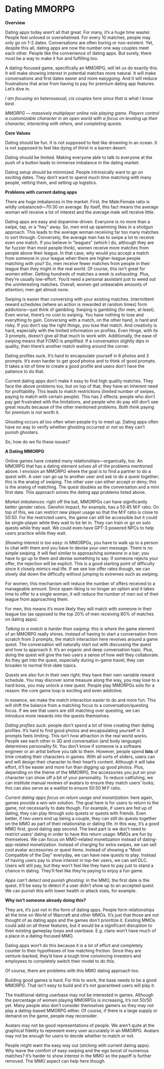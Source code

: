 # Dating MMORPG

**Overview**

Dating apps today aren’t all that great. For many, it’s a huge time waster. People feel unloved or overwhelmed. For every 10 matches, people may only go on 1-2 dates. Conversations are often boring or non-existent. Yet, despite this all, dating apps are now the number one way couples meet each other. People like the convenience of dating apps. But surely, there must be a way to make it fun and fulfilling too.

A dating-focused game, specifically an MMORPG, will let us do exactly this. It will make showing interest in potential matches more natural. It will make conversations and first dates easier and more easygoing. And it will reduce frustrations that arise from having to pay for premium dating app features. Let’s dive in.

*I am focusing on heterosexual, cis couples here since that is what I know best.*

*MMORPG — massively multiplayer online role playing game. Players control a customizable character in an open world with a focus on leveling up their character, interacting with others, and completing quests.*



**Core Values**

Dating should be fun. It is not supposed to feel like drowning in an ocean. It is not supposed to feel like dying of thirst in a barren desert.

Dating should be limited. Making everyone able to talk to everyone at the push of a button leads to immense imbalance in the dating market.

Dating setup should be minimized. People intrinsically want to go on exciting dates. They don’t want to spend much time matching with many people, vetting them, and setting up logistics.

**Problems with current dating apps**

There are huge imbalances in the market. First, the Male:Female ratio is wildly unbalanced—70:30 on average. By itself, this fact means the average woman will receive a lot of interest and the average male will receive little. 

Dating apps are easy and dopamine-driven. Everyone is no more than a swipe, tap, or a “hey” away. So, men end up spamming likes in a shotgun approach. This leads to the average woman receiving far too many matches to sort through. Conversely, the average man has to swipe a lot to receive even one match. If you believe in “leagues” (which I do, although they are far fuzzier than most people think), women receive more matches from people above their league. In that case, why would you accept a match from someone in your league when there are higher-league people matching with you? So, men receive fewer matches from people in their league than they might in the real world. Of course, this isn’t great for women either. Getting hundreds of matches a week is _exhausting_. Plus, they’re usually low-effort. You’d need a personal assistant just to weed out the uninteresting matches. Overall, women get unbearable amounts of attention; men get almost none.

Swiping is easier than conversing with your existing matches. Intermittent reward schedules (where an action is rewarded at random times) form addictions—just think of gambling. Swiping is gambling (for men, at least). Even worse, there’s no cost to swiping. You have nothing to lose and everything to gain. Conversing with a match, on the other hand, is hard and risky. If you don’t say the right things, you lose that match. And creativity is hard, especially with the limited information on profiles. Even Hinge, with its 3 prompts, doesn’t give all that much to work with. Additionally, the ease of swiping means that FOMO is amplified. If a conversation slightly dips in quality, then there’s another match waiting around the corner.

Dating profiles suck. It’s hard to encapsulate yourself in 6 photos and 3 prompts. It’s even harder to get good photos and to think of good prompts. It takes a lot of time to create a good profile and users don’t have the patience to do that.

Current dating apps don’t make it easy to find high quality matches. They face the above problems too, but on top of that, they have an inherent need for profitability. This leads to match restrictions (limited number of swipes, paying to match with certain people). This has 2 effects: people who don’t pay get frustrated with the limitations, and people who do pay still don’t see great results because of the other mentioned problems. Both think paying for premium is not worth it.

Ghosting occurs all too often when people try to meet up. Dating apps often have no way to verify whether ghosting occurred or not so they can’t punish ghosters.

So, how do we fix these issues?

**A Dating MMORPG**

Online games have created many relationships—organically, too. An MMORPG that has a dating element solves all of the problems mentioned above. I envision an MMORPG where the goal is to find a partner to do a quest with. A user can go up to another user and ask to do a quest together; this is the analog of swiping. The other user can either accept or deny; this is the analog of matching. The quest doubles as the conversation and a mini first date. This approach solves the dating app problems listed above.

_Market imbalances_: right off the bat, MMORPGs can have significantly better gender ratios. Genshin Impact, for example, has a 55:45 M:F ratio. On top of this, we can restrict new player usage so that the M:F ratio is close to 50:50. For the restricted users, the game can still be accessible but it could be single-player while they wait to be let in. They can train or go on solo quests while they wait. We could even have GPT-3 powered NPCs to help users practice while they wait.

_Showing interest is too easy:_ in MMORPGs, you have to walk up to a person to chat with them and you have to devise your own message. There is no simple swiping. It will feel similar to approaching someone in a bar; you have to go up to them and devise something to say. If someone rejects your offer, the rejection will be explicit. This is a good starting point of difficulty since it closely mimics real life. If we see low offer rates though, we can slowly dial down the difficulty without jumping to extremes such as swiping.

For women, this mechanism will reduce the number of offers received to a manageable amount. Since spam-liking is no longer an option and it takes time to offer to a single woman, it will reduce the number of men out of their league from approaching them.

For men, this means it’s more likely they will match with someone in their league too (as opposed to the top 20% of men receiving 80% of matches on dating apps).

_Talking to a match is harder than swiping:_ this is where the game element of an MMORPG really shines. Instead of having to start a conversation from scratch from 3 prompts, the match interaction here revolves around a game quest. The conversation will naturally start out with discussing the quest and how to approach it. It’s an organic and deep conversation topic. Plus, doing the quest will give the two users a sense of how well they collaborate. As they get into the quest, especially during in-game travel, they can broaden to normal first-date topics.

Quests are also fun in their own right; they have their own variable reward schedule. You may discover some treasure along the way, you may lose to a hard boss, you may unlock a new quest. People play MMORPGs solo for a reason: the core game loop is exciting and even addictive.

In essence, we make the match interaction easier to do and more fun. This will shift the balance from a matching focus to a conversation/questing focus. If we see that users are still matching over questing, we can introduce more rewards into the quests themselves.

_Dating profiles suck:_ people don’t spend a lot of time creating their dating profiles. It’s hard to find good photos and encapsulating yourself in 3 prompts feels limiting. This isn’t how attraction in the real world works. People see each other in 3D and conversation (and body language) determines personality fit. You don’t know if someone is a software engineer or an artist before you talk to them. However, people spend **lots** of time creating their characters in games. With all sorts of sliders, users can and will design their character to their heart’s content. Although it will take effort, it’ll be easier and more fun than digging up good photos. Plus, depending on the theme of the MMORPG, the accessories you put on your character can show off a bit of your personality. To reduce catfishing, we can institute manual reviews of avatars to ensure they match users’ looks; this can also serve as a waitlist to ensure 50:50 M:F ratio.

_Current dating apps focus on return usage and monetization:_ here again, games provide a win-win solution. The goal here is for users to return to the game, not necessarily to date though. For example, if users are fed up of dating, they can play through solo quests or quests with friends. Even better, if two users end up being a couple, they can still do quests together on the MMO as part of their relationship or dating life. In this way, it’s a good MMO first, good dating app second. The best part is we don’t need to restrict users’ dating in order to have this return usage: MMOs are fun by themselves. We can focus on MMO-related monetization instead of dating-app-related monetization. Instead of charging for extra swipes, we can sell cool avatar accessories or quest items. Instead of showing a “Most Compatible of the Day” everyday, we can have new quests to play. Instead of having users pay to show interest in top-tier users, we can sell DLC. Users will still pay, but they won’t feel like they have to pay just to stand a chance in dating. They’ll feel like they’re paying to enjoy a fun game.

_Apps can’t detect and punish ghosting:_ in the MMO, the first date is the quest. It’ll be easy to detect if a user didn’t show up to an accepted quest. We can punish this with lower health or attack stats, for example.

**Why isn’t someone already doing this?**

They are, it’s just not in the form of dating apps. People form relationships all the time on World of Warcraft and other MMOs. It’s just that those are not thought of as dating apps and the games don't prioritize it. Existing MMOs could add on all these features, but it would be a significant disruption to their existing gameplay loops and userbase. E.g. clans won’t have much of a place in a dating-focused MMO.

Dating apps won’t do this because it is a lot of effort and completely counter to their hypotheses of low matching friction. Since they are venture-backed, they’d have a tough time convincing investors and employees to completely switch their model to do this.

Of course, there are problems with this MMO dating approach too.

Building good games is hard. For this to work, the base needs to be a good MMORPG. That isn’t easy to build and it’s not guaranteed users will play it.

The traditional dating userbase may not be interested in games. Although the percentage of women playing MMORPGs is increasing, it’s not 50/50 yet. Many people also don’t consider themselves gamers so they may not play a dating-based MMORPG either. Of course, if there is a large supply or demand on the game, people may reconsider.

Avatars may not be good representations of people. We aren’t quite at the graphical fidelity to represent every user accurately in an MMORPG. Avatars may not be enough for users to decide whether to match or not.

People might want the easy way out (sticking with current dating apps). Why leave the comfort of easy swiping and the ego boost of numerous matches? It’s harder to show interest in the MMO so the payoff is further removed. The MMO aspect can help here though.